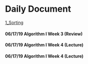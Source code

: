 # Daily Document 
[1_Sorting](1_Sorting/Readme.md)
#### 06/17/19 Algorithm I Week 3 (Review)
#### 06/17/19 Algorithm I Week 4 (Lecture)
#### 06/17/19 Algorithm I Week 4 (Lecture)

